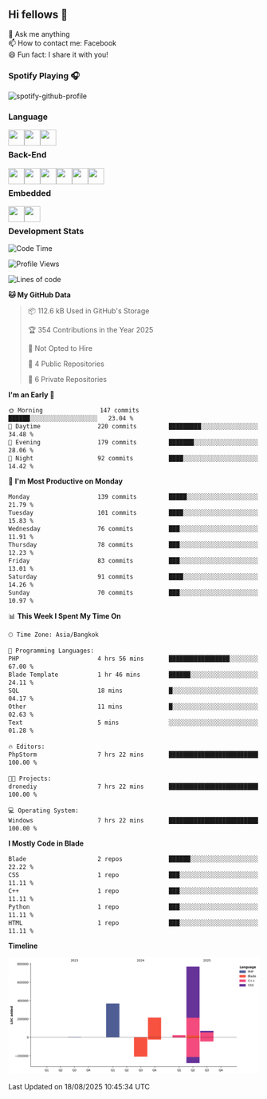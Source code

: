 ## Hi fellows 👋 
💬 Ask me anything <br>
📫 How to contact me: Facebook <br>
😄 Fun fact: I share it with you! <br>

### Spotify Playing 🎧
![spotify-github-profile](https://spotify-github-profile.kittinanx.com/api/view?uid=31tpqxn65acxc2qtzb26nammy2cu&cover_image=true&theme=novatorem&show_offline=false&background_color=121212&interchange=false&bar_color=53b14f&bar_color_cover=false)

### Language
<img align='left' height='32' width='32' src="https://cdn.jsdelivr.net/npm/simple-icons@15.11.0/icons/cplusplus.svg"/>
<img align='left' height='32' width='32' src="https://cdn.jsdelivr.net/npm/simple-icons@15.11.0/icons/python.svg"/>
<img align='left' height='32' width='32' src="https://cdn.jsdelivr.net/npm/simple-icons@15.11.0/icons/php.svg"/> <br>

### Back-End
<img align='left' height='32' width='32' src="https://cdn.jsdelivr.net/npm/simple-icons@15.11.0/icons/sublimetext.svg"/>
<img align='left' height='32' width='32' src="https://cdn.jsdelivr.net/npm/simple-icons@15.11.0/icons/phpstorm.svg"/>
<img align='left' height='32' width='32' src="https://cdn.jsdelivr.net/npm/simple-icons@15.11.0/icons/laragon.svg"/>
<img align='left' height='32' width='32' src="https://cdn.jsdelivr.net/npm/simple-icons@15.11.0/icons/mysql.svg"/>
<img align='left' height='32' width='32' src="https://cdn.jsdelivr.net/npm/simple-icons@15.11.0/icons/jquery.svg"/>
<img align='left' height='32' width='32' src="https://cdn.jsdelivr.net/npm/simple-icons@15.11.0/icons/laravel.svg"/> <br>

### Embedded
<img align="left" width="32" height="32" src="https://svgrepo.com/show/521330/vscode-16.svg"/>
<img align="left" width="32" height="32" src="https://cdn.jsdelivr.net/npm/simple-icons@15.11.0/icons/platformio.svg"/> <br>

### Development Stats
<!--START_SECTION:waka-->
![Code Time](http://img.shields.io/badge/Code%20Time-1%2C399%20hrs%2019%20mins-blue)

![Profile Views](http://img.shields.io/badge/Profile%20Views-135-blue)

![Lines of code](https://img.shields.io/badge/From%20Hello%20World%20I%27ve%20Written-1.4%20million%20lines%20of%20code-blue)

**🐱 My GitHub Data** 

> 📦 112.6 kB Used in GitHub's Storage 
 > 
> 🏆 354 Contributions in the Year 2025
 > 
> 🚫 Not Opted to Hire
 > 
> 📜 4 Public Repositories 
 > 
> 🔑 6 Private Repositories 
 > 
**I'm an Early 🐤** 

```text
🌞 Morning                147 commits         ██████░░░░░░░░░░░░░░░░░░░   23.04 % 
🌆 Daytime                220 commits         █████████░░░░░░░░░░░░░░░░   34.48 % 
🌃 Evening                179 commits         ███████░░░░░░░░░░░░░░░░░░   28.06 % 
🌙 Night                  92 commits          ████░░░░░░░░░░░░░░░░░░░░░   14.42 % 
```
📅 **I'm Most Productive on Monday** 

```text
Monday                   139 commits         █████░░░░░░░░░░░░░░░░░░░░   21.79 % 
Tuesday                  101 commits         ████░░░░░░░░░░░░░░░░░░░░░   15.83 % 
Wednesday                76 commits          ███░░░░░░░░░░░░░░░░░░░░░░   11.91 % 
Thursday                 78 commits          ███░░░░░░░░░░░░░░░░░░░░░░   12.23 % 
Friday                   83 commits          ███░░░░░░░░░░░░░░░░░░░░░░   13.01 % 
Saturday                 91 commits          ████░░░░░░░░░░░░░░░░░░░░░   14.26 % 
Sunday                   70 commits          ███░░░░░░░░░░░░░░░░░░░░░░   10.97 % 
```


📊 **This Week I Spent My Time On** 

```text
🕑︎ Time Zone: Asia/Bangkok

💬 Programming Languages: 
PHP                      4 hrs 56 mins       █████████████████░░░░░░░░   67.00 % 
Blade Template           1 hr 46 mins        ██████░░░░░░░░░░░░░░░░░░░   24.11 % 
SQL                      18 mins             █░░░░░░░░░░░░░░░░░░░░░░░░   04.17 % 
Other                    11 mins             █░░░░░░░░░░░░░░░░░░░░░░░░   02.63 % 
Text                     5 mins              ░░░░░░░░░░░░░░░░░░░░░░░░░   01.28 % 

🔥 Editors: 
PhpStorm                 7 hrs 22 mins       █████████████████████████   100.00 % 

🐱‍💻 Projects: 
dronediy                 7 hrs 22 mins       █████████████████████████   100.00 % 

💻 Operating System: 
Windows                  7 hrs 22 mins       █████████████████████████   100.00 % 
```

**I Mostly Code in Blade** 

```text
Blade                    2 repos             ██████░░░░░░░░░░░░░░░░░░░   22.22 % 
CSS                      1 repo              ███░░░░░░░░░░░░░░░░░░░░░░   11.11 % 
C++                      1 repo              ███░░░░░░░░░░░░░░░░░░░░░░   11.11 % 
Python                   1 repo              ███░░░░░░░░░░░░░░░░░░░░░░   11.11 % 
HTML                     1 repo              ███░░░░░░░░░░░░░░░░░░░░░░   11.11 % 
```



**Timeline**

![Lines of Code chart](https://raw.githubusercontent.com/thanhhau-itdev/thanhhau-itdev/main/assets/bar_graph.png)


 Last Updated on 18/08/2025 10:45:34 UTC
<!--END_SECTION:waka-->

